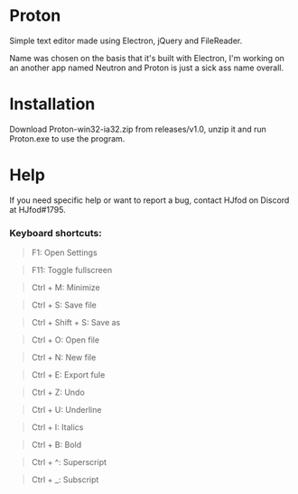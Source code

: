 # Proton
Simple text editor made using Electron, jQuery and FileReader.

Name was chosen on the basis that it's built with Electron, I'm working on an another app named Neutron and Proton is just a sick ass name overall.

# Installation
Download Proton-win32-ia32.zip from releases/v1.0, unzip it and run Proton.exe to use the program.

# Help
If you need specific help or want to report a bug, contact HJfod on Discord at HJfod#1795.

### Keyboard shortcuts:

> F1: Open Settings

> F11: Toggle fullscreen

> Ctrl + M: Minimize

> Ctrl + S: Save file

> Ctrl + Shift + S: Save as

> Ctrl + O: Open file

> Ctrl + N: New file

> Ctrl + E: Export fule

> Ctrl + Z: Undo

> Ctrl + U: Underline

> Ctrl + I: Italics

> Ctrl + B: Bold

> Ctrl + ^: Superscript

> Ctrl + _: Subscript
